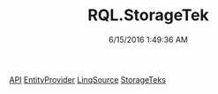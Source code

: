 ﻿---
title: RQL.StorageTek
date: 6/15/2016 1:49:36 AM
---

[API](T-RQL.StorageTek.API.html)
[EntityProvider](T-RQL.StorageTek.EntityProvider.html)
[LinqSource](T-RQL.StorageTek.LinqSource.html)
[StorageTeks](T-RQL.StorageTek.StorageTeks.html)
